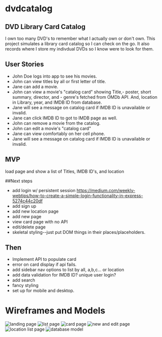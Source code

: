 # dvdcatalog
## DVD Library Card Catalog

I own too many DVD's to remember what I actually own or don't own. This project simulates a library card catalog so I can check on the go. It also records where I store my indivdual DVDs so I know were to look for them.

## User Stories

- John Doe logs into app to see his movies.
- John can view titles by all or first letter of title.
- Jane can add a movie.
- John can view a movie's "catalog card" showing Title,- poster, short summary, director, and - genre's fetched from OMDb API. And, location in Library, year, and IMDB ID from database.
- Jane will see a message on catalog card if IMDB ID is unavailable or invalid.
- Jane can click IMDB ID to got to IMDB page as well.
- John can remove a movie from the catalog.
- John can edit a movie's "catalog card"
- Jane can view comfortably on her cell phone.
- Jane will see a message on catalog card if IMDB ID is unavailable or invalid.


## MVP 

load page and show a list of Titles, IMDB ID's, and location

##Next steps

- add login w/ persistent session
https://medium.com/weekly-webtips/how-to-create-a-simple-login-functionality-in-express-5274c44c20df
- add sign up
- add new location page
- add new page
- view card page with no API
- edit/delete page
- skeletal styling--just put DOM things in their places/placeholders.

## Then
- Implement API to populate card
- error on card display if api fails.
- add sidebar nav options to list by all, a,b,c... or location
- add data validation for IMDB ID? unique user login? 
- add search
- fancy styling
- set up for mobile and desktop.

# Wireframes and Models

![landing page](https://user-images.githubusercontent.com/82845270/119192428-01bb0980-ba35-11eb-9f45-7b7c1c2a0a46.png)
![list page](https://user-images.githubusercontent.com/82845270/119192442-067fbd80-ba35-11eb-9098-9d1ca1f7ee79.png)
![card page](https://user-images.githubusercontent.com/82845270/119192450-097aae00-ba35-11eb-921b-65d92555e63f.png)
![new and edit page](https://user-images.githubusercontent.com/82845270/119192455-0c759e80-ba35-11eb-9c7c-f484e70e0e3a.png)
![location list page](https://user-images.githubusercontent.com/82845270/119192475-13041600-ba35-11eb-9f50-8f803e79d67d.png)
![database model](https://user-images.githubusercontent.com/82845270/119192485-16979d00-ba35-11eb-91de-addd6b1c7fde.png)


